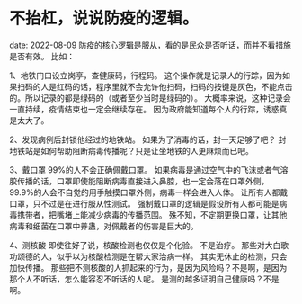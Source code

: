 # 不抬杠，说说防疫的逻辑。
date: 2022-08-09
防疫的核心逻辑是服从，看的是民众是否听话，而并不看措施是否有效。
比如：

1、地铁门口设立岗亭，查健康码，行程码。
这个操作就是记录人的行踪，因为如果扫码的人是红码的话，程序里就不会允许他扫码，扫码的按键是灰色，不能点击的。所以记录的都是绿码的（或者至少当时是绿码的）。
大概率来说，这种记录会一直持续，疫情结束也一定会继续存在。
因为政府能知道每个人的行踪，诱惑真是太大了。

2、发现病例后封锁他经过的地铁站。
如果为了消毒的话，封一天足够了吧？
封地铁站是如何帮助阻断病毒传播呢？只是让坐地铁的人更麻烦而已吧。

3、戴口罩
99%的人不会正确佩戴口罩。
如果病毒是通过空气中的飞沫或者气溶胶传播的话，口罩即使能阻断病毒直接进入鼻腔，也一定会落在口罩外侧，99.9%的人会不自觉的用手触摸口罩外侧，病毒一样会进入人体。
让所有人都戴口罩，只不过是在进行服从性测试。
强制戴口罩的逻辑是假设所有人都可能是病毒携带者，把嘴堵上能减少病毒的传播范围。
殊不知，不定期更换口罩，让其他病毒和细菌在口罩中养蛊，对佩戴者的伤害是巨大的。

4、测核酸
即使往好了说，核酸检测也仅仅是个化验。
不是治疗。
那些对大白歌功颂德的人，似乎以为核酸检测是在帮大家治病一样。
其实无休止的检测，只会加快传播。
那些把不测核酸的人抓起来的行为，是因为风险吗？不是啊，是因为那个人不听话，怎么能容忍不听话的人呢。
是测的越多证明自己健康吗？不是啊。

